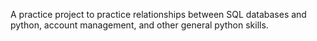 A practice project to practice relationships between SQL databases and python, account management, and other general python skills.